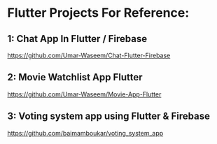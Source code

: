 # Flutter Projects For Reference:

## 1: Chat App In Flutter / Firebase
https://github.com/Umar-Waseem/Chat-Flutter-Firebase

## 2: Movie Watchlist App Flutter
https://github.com/Umar-Waseem/Movie-App-Flutter

## 3: Voting system app using Flutter & Firebase
https://github.com/baimamboukar/voting_system_app